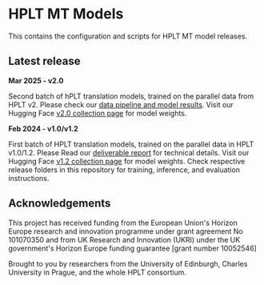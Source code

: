 # HPLT MT Models
This contains the configuration and scripts for HPLT MT model releases.

## Latest release
**Mar 2025 - v2.0**

Second batch of hPLT translation models, trained on the parallel data from HPLT v2. Please check our [data pipeline and model results](https://arxiv.org/abs/2503.10267). Visit our Hugging Face [v2.0 collection page](https://huggingface.co/collections/HPLT/hplt-20-uni-direction-translation-models-67f2fc7ae54845f9b182957a) for model weights. 

**Feb 2024 - v1.0/v1.2**

First batch of HPLT translation models, trained on the parallel data in HPLT v1.0/1.2. Please Read our [deliverable report](https://hplt-project.org/HPLT_D5_1___Translation_models_for_select_language_pairs.pdf) for technical details. Visit our Hugging Face [v1.2 collection page](https://huggingface.co/collections/HPLT/machine-translation-models-65dba9a92f6d2dfc2755cd52) for model weights. Check respective release folders in this repository for training, inference, and evaluation instructions.


## Acknowledgements

This project has received funding from the European Union's Horizon Europe research and innovation programme under grant agreement No 101070350 and from UK Research and Innovation (UKRI) under the UK government's Horizon Europe funding guarantee [grant number 10052546]

Brought to you by researchers from the University of Edinburgh, Charles University in Prague, and the whole HPLT consortium.
